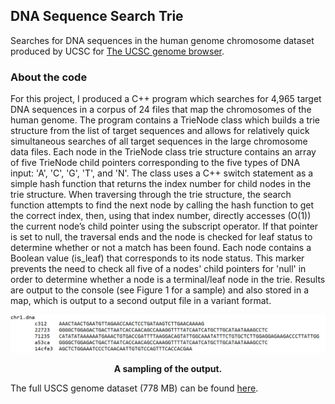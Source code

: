 DNA Sequence Search Trie
---



Searches for DNA sequences in the human genome chromosome dataset produced by UCSC for [The UCSC genome browser](https://genome.ucsc.edu/).

### About the code
For this project, I produced a C++ program which searches for 4,965 target DNA sequences in a corpus of 24 files that map the chromosomes of the human genome. The program contains a TrieNode class which builds a trie structure from the list of target sequences and allows for relatively quick simultaneous searches of all target sequences in the large chromosome data files. 
Each node in the TrieNode class trie structure contains an array of five TrieNode child pointers corresponding to the five types of DNA input: 'A', 'C', 'G', 'T', and 'N'. The class uses a C++ switch statement as a simple hash function that returns the index number for child nodes in the trie structure. When traversing through the trie structure, the search function attempts to find the next node by calling the hash function to get the correct index, then, using that index number, directly accesses (O(1)) the current node’s child pointer using the subscript operator. If that pointer is set to null, the traversal ends and the node is checked for leaf status to determine whether or not a match has been found. Each node contains a Boolean value (is_leaf) that corresponds to its node status. This marker prevents the need to check all five of a nodes' child pointers for 'null' in order to determine whether a node is a terminal/leaf node in the trie. Results are output to the console (see Figure 1 for a sample) and also stored in a map, which is output to a second output file in a variant format.


![](output_sample.png)

<figcaption align = "center"><b>A sampling of the output.</b></figcaption>

The full USCS genome dataset (778 MB) can be found [here](http://hgdownload.cse.ucsc.edu/goldenPath/hg19/bigZips/hg19.2bit).

